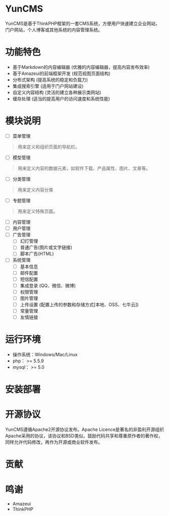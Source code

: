 # YunCMS
YunCMS是基于ThinkPHP框架的一套CMS系统，方便用户快速建立企业网站，门户网站，个人博客或其他系统的内容管理系统。

# 功能特色
- 基于Markdown的内容编辑器 (优雅的内容编辑器，提高内容发布效率)
- 基于Amazeui的前端框架开发 (规范视图页面结构)
- 分布式架构 (提高系统的稳定和负载力)
- 集成搜索引擎 (适用于门户网站建设)
- 自定义内容结构 (灵活的建立各种展示类网站)
- 缓存处理 (适当的提高用户的访问速度和系统性能)

# 模块说明
- [ ] 菜单管理

> 用来定义和组织页面的导航栏。

- [ ] 模型管理

> 用来定义内容的数据元素，如软件下载、产品属性、图片、文章等。

- [ ] 分类管理

> 用来定义内容分类

- [ ] 专题管理

> 用来定义特殊页面。

- [ ] 内容管理
- [ ] 用户管理
- [ ] 广告管理
    - [ ] 幻灯管理
    - [ ] 普通广告(图片或文字链接)
    - [ ] 脚本广告(HTML)
- [ ] 系统管理
    - [ ] 基本信息
    - [ ] 邮件配置
    - [ ] 短信配置
    - [ ] 集成登录 (QQ、微信、微博)
    - [ ] 权限管理
    - [ ] 图片管理
    - [ ] 上传设置 (配置上传的参数和存储方式[本地、OSS、七牛云])
    - [ ] 常量管理
    - [ ] 友情链接

# 运行环境
- 操作系统：Windows/Mac/Linux
- php： >= 5.5.9
- mysql： >= 5.0

# 安装部署

# 开源协议
YunCMS遵循Apache2开源协议发布。Apache Licence是著名的非盈利开源组织Apache采用的协议，该协议和BSD类似，鼓励代码共享和尊重原作者的著作权，同样允许代码修改，再作为开源或商业软件发布。

# 贡献

# 鸣谢
- Amazeui
- ThinkPHP
